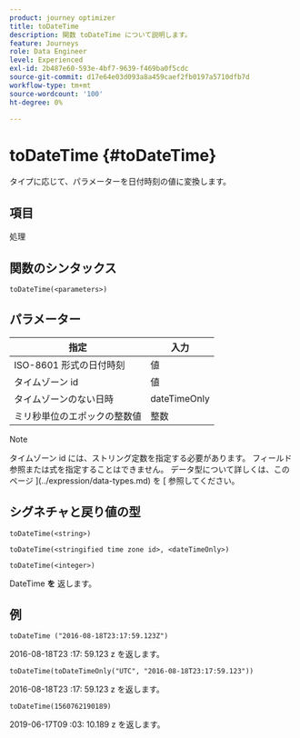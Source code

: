```yaml
---
product: journey optimizer
title: toDateTime
description: 関数 toDateTime について説明します。
feature: Journeys
role: Data Engineer
level: Experienced
exl-id: 2b487e60-593e-4bf7-9639-f469ba0f5cdc
source-git-commit: d17e64e03d093a8a459caef2fb0197a5710dfb7d
workflow-type: tm+mt
source-wordcount: '100'
ht-degree: 0%

---
```


# toDateTime {#toDateTime}

タイプに応じて、パラメーターを日付時刻の値に変換します。

## 項目

処理

## 関数のシンタックス

`toDateTime(<parameters>)`

## パラメーター

| 指定 | 入力 |
|-----------|------------------|
| ISO-8601 形式の日付時刻 | 値 |
| タイムゾーン id | 値 |
| タイムゾーンのない日時 | dateTimeOnly |
| ミリ秒単位のエポックの整数値 | 整数 |

>[!NOTE]
>
>タイムゾーン id には、ストリング定数を指定する必要があります。 フィールド参照または式を指定することはできません。 データ型について詳しくは、このページ ](../expression/data-types.md) を [ 参照してください。

## シグネチャと戻り値の型

`toDateTime(<string>)`

`toDateTime(<stringified time zone id>, <dateTimeOnly>)`

`toDateTime(<integer>)`

DateTime **を** 返します。

<!--`toDateTime(<year>,<month>,<dayOfMonth>,<hour>,<minute>,<second>)`

Returns a date time with default time zone UTC.

`toDateTime(<year>,<month>,<dayOfMonth>)`
`toDateTime(<stringified timeZone>,<year>,<month>,<dayOfMonth>)`
`toDateTime(<timeZone>,<year>,<month>,<dayOfMonth>)`

Return a datetime where hour, minute and second set to 0.

`toDateTime(<stringified timeZone>,<year>,<month>,<dayOfMonth>,<hour>,<minute>,<second>)`
`toDateTime(<string>)`
`toDateTime(<string>,<integer>)`
`toDateTime(<stringified timeZone>,<dateTimeOnly)`

`toDateTime(<timeZone>,<integer>)`

Return a datetime.

-->

## 例

`toDateTime ("2016-08-18T23:17:59.123Z")`

2016-08-18T23 :17: 59.123 z を返します。

`toDateTime(toDateTimeOnly("UTC", "2016-08-18T23:17:59.123"))`

2016-08-18T23 :17: 59.123 z を返します。

`toDateTime(1560762190189)`

2019-06-17T09 :03: 10.189 z を返します。

<!--`toDateTime ("2016-08-18T23:17:59.123", "UTC")`

Returns 2016-08-18T23:17:59.123Z.

`toDateTime("Z",2016,8,18,23,17,59)`

Returns 2016-08-18T23:17:59.000Z.

`toDateTime("Z",2016,8,18)`

Returns 2016-08-18T00:00:00.000Z.-->
